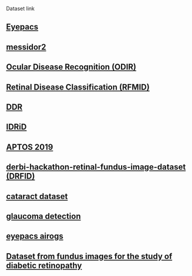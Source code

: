 Dataset link
## [Eyepacs](https://www.kaggle.com/c/diabetic-retinopathy-detection)
## [messidor2](https://www.kaggle.com/datasets/mariaherrerot/messidor2preprocess)
## [Ocular Disease Recognition (ODIR)](https://www.kaggle.com/datasets/andrewmvd/ocular-disease-recognition-odir5k)
## [Retinal Disease Classification (RFMID)](https://www.kaggle.com/datasets/andrewmvd/retinal-disease-classification)
## [DDR](https://www.kaggle.com/datasets/mariaherrerot/ddrdataset)
## [IDRiD](https://www.kaggle.com/datasets/mariaherrerot/idrid-dataset)
## [APTOS 2019](https://www.kaggle.com/competitions/aptos2019-blindness-detection)
## [derbi-hackathon-retinal-fundus-image-dataset (DRFID)](https://www.kaggle.com/datasets/nikkich9/derbi-hackathon-retinal-fundus-image-dataset)
## [cataract dataset](https://www.kaggle.com/datasets/jr2ngb/cataractdataset/data?select=dataset)
## [glaucoma detection](https://www.kaggle.com/datasets/deathtrooper/eyepacs-airogs-light)
## [eyepacs airogs](https://www.kaggle.com/datasets/deathtrooper/eyepacs-airogs-light)
## [Dataset from fundus images for the study of diabetic retinopathy](https://zenodo.org/records/4891308)
